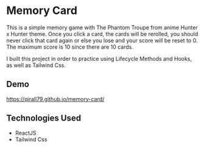 
# Memory Card

This is a simple memory game with The Phantom Troupe from anime Hunter x Hunter theme.
Once you click a card, the cards will be rerolled, you should never click that card again or else you lose and your score will be reset to 0. 
The maximum score is 10 since there are 10 cards.

I built this project in order to practice using Lifecycle Methods and Hooks, as well as Tailwind Css.


## Demo

https://qirall79.github.io/memory-card/


## Technologies Used
- ReactJS
- Tailwind Css
